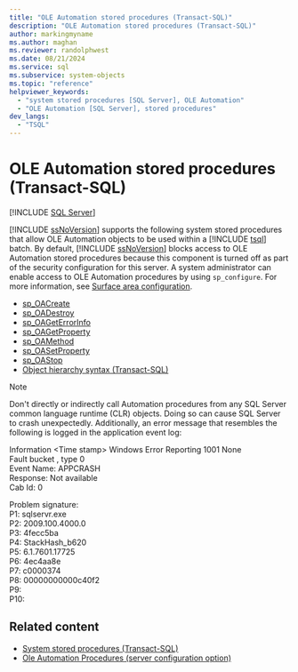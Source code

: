 ```yaml
---
title: "OLE Automation stored procedures (Transact-SQL)"
description: "OLE Automation stored procedures (Transact-SQL)"
author: markingmyname
ms.author: maghan
ms.reviewer: randolphwest
ms.date: 08/21/2024
ms.service: sql
ms.subservice: system-objects
ms.topic: "reference"
helpviewer_keywords:
  - "system stored procedures [SQL Server], OLE Automation"
  - "OLE Automation [SQL Server], stored procedures"
dev_langs:
  - "TSQL"
---
```

# OLE Automation stored procedures (Transact-SQL)

[!INCLUDE [SQL Server](../../includes/applies-to-version/sqlserver.md)]

[!INCLUDE [ssNoVersion](../../includes/ssnoversion-md.md)] supports the following system stored procedures that allow OLE Automation objects to be used within a [!INCLUDE [tsql](../../includes/tsql-md.md)] batch. By default, [!INCLUDE [ssNoVersion](../../includes/ssnoversion-md.md)] blocks access to OLE Automation stored procedures because this component is turned off as part of the security configuration for this server. A system administrator can enable access to OLE Automation procedures by using `sp_configure`. For more information, see [Surface area configuration](../security/surface-area-configuration.md).

- [sp_OACreate](sp-oacreate-transact-sql.md)
- [sp_OADestroy](sp-oadestroy-transact-sql.md)
- [sp_OAGetErrorInfo](sp-oageterrorinfo-transact-sql.md)
- [sp_OAGetProperty](sp-oagetproperty-transact-sql.md)
- [sp_OAMethod](sp-oamethod-transact-sql.md)
- [sp_OASetProperty](sp-oasetproperty-transact-sql.md)
- [sp_OAStop](sp-oastop-transact-sql.md)
- [Object hierarchy syntax (Transact-SQL)](object-hierarchy-syntax-transact-sql.md)

> [!NOTE]  
> Don't directly or indirectly call Automation procedures from any SQL Server common language runtime (CLR) objects. Doing so can cause SQL Server to crash unexpectedly. Additionally, an error message that resembles the following is logged in the application event log:
>  
> Information \<Time stamp> Windows Error Reporting 1001 None  
Fault bucket , type 0  
Event Name: APPCRASH  
Response: Not available  
Cab Id: 0  
>  
> Problem signature:  
P1: sqlservr.exe  
P2: 2009.100.4000.0  
P3: 4fecc5ba  
P4: StackHash_b620  
P5: 6.1.7601.17725  
P6: 4ec4aa8e  
P7: c0000374  
P8: 00000000000c40f2  
P9:  
P10:

## Related content

- [System stored procedures (Transact-SQL)](system-stored-procedures-transact-sql.md)
- [Ole Automation Procedures (server configuration option)](../../database-engine/configure-windows/ole-automation-procedures-server-configuration-option.md)
